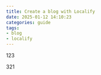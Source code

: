 ```yaml
---
title: Create a blog with Localify
date: 2025-01-12 14:10:23
categories: guide
tags:
- blog
- localify
---
```


123

<!--more-->

321